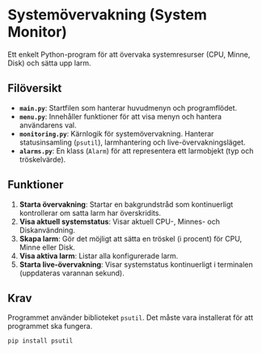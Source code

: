 # Systemövervakning (System Monitor)

Ett enkelt Python-program för att övervaka systemresurser (CPU, Minne, Disk) och sätta upp larm.

## Filöversikt

* **`main.py`**: Startfilen som hanterar huvudmenyn och programflödet.
* **`menu.py`**: Innehåller funktioner för att visa menyn och hantera användarens val.
* **`monitoring.py`**: Kärnlogik för systemövervakning. Hanterar statusinsamling (`psutil`), larmhantering och live-övervakningsläget.
* **`alarms.py`**: En klass (`Alarm`) för att representera ett larmobjekt (typ och tröskelvärde).

## Funktioner

1.  **Starta övervakning**: Startar en bakgrundstråd som kontinuerligt kontrollerar om satta larm har överskridits.
2.  **Visa aktuell systemstatus**: Visar aktuell CPU-, Minnes- och Diskanvändning.
3.  **Skapa larm**: Gör det möjligt att sätta en tröskel (i procent) för CPU, Minne eller Disk.
4.  **Visa aktiva larm**: Listar alla konfigurerade larm.
5.  **Starta live-övervakning**: Visar systemstatus kontinuerligt i terminalen (uppdateras varannan sekund).

## Krav

Programmet använder biblioteket `psutil`. Det måste vara installerat för att programmet ska fungera.

```bash
pip install psutil